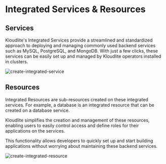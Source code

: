 # Integrated Services & Resources

## Services

Kloudlite's Integrated Services provide a streamlined and standardized approach to deploying and managing commonly used backend services such as MySQL, PostgreSQL, and MongoDB. With just a few clicks, these services can be easily set up and managed by Kloudlite operators installed in clusters.

![create-integrated-service](/docs/core-components/create-integrated-service.gif)



## Resources
Integrated Resources are sub-resources created on these integrated services. For example, a database is an integrated resource that can be created on a database service.

Kloudlite simplifies the creation and management of these resources, enabling users to easily control access and define roles for their applications on the services.

This functionality allows developers to quickly set up and start building applications without worrying about maintaining these backend services.

![create-integrated-resource](/docs/core-components/create-integrated-resource.gif)
